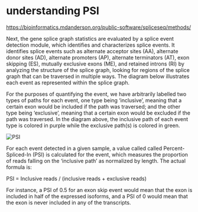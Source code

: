 # understanding PSI

https://bioinformatics.mdanderson.org/public-software/spliceseq/methods/

Next, the gene splice graph statistics are evaluated by a splice event detection module, which identifies and characterizes splice events. It identifies splice events such as alternate acceptor sites (AA), alternate donor sites (AD), alternate promoters (AP), alternate terminators (AT), exon skipping (ES), mutually exclusive exons (ME), and retained introns (RI) by analyzing the structure of the splice graph, looking for regions of the splice graph that can be traversed in multiple ways. The diagram below illustrates each event as represented within the splice graph.

For the purposes of quantifying the event, we have arbitrarily labelled two types of paths for each event, one type being ‘inclusive’, meaning that a certain exon would be included if the path was traversed; and the other type being ‘exclusive’, meaning that a certain exon would be excluded if the path was traversed. In the diagram above, the inclusive path of each event type is colored in purple while the exclusive path(s) is colored in green.

![PSI](https://bioinformatics.mdanderson.org/public-software/spliceseq/img/500px-SpliceSeqV2Methods_06.png)

For each event detected in a given sample, a value called called Percent-Spliced-In (PSI) is calculated for the event, which measures the proportion of reads falling on the ‘inclusive path’ as normalized by length. The actual formula is:

PSI = Inclusive reads / (inclusive reads + exclusive reads)

For instance, a PSI of 0.5 for an exon skip event would mean that the exon is included in half of the expressed isoforms, and a PSI of 0 would mean that the exon is never included in any of the transcripts.
